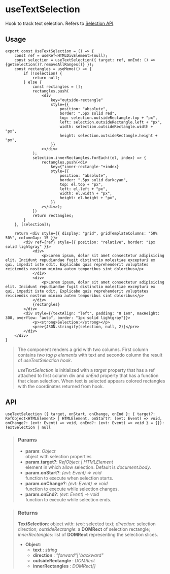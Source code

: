 # useTextSelection
Hook to track text selection. Refers to [Selection API](https://developer.mozilla.org/en-US/docs/Web/API/Selection).

## Usage

```tsx
export const UseTextSelection = () => {
	const ref = useRef<HTMLDivElement>(null);
	const selection = useTextSelection({ target: ref, onEnd: () => {getSelection()?.removeAllRanges()} });
	const rectangles = useMemo(() => {
		if (!selection) {
			return null;
		} else {
			const rectangles = [];
			rectangles.push(
				<div
					key="outside-rectangle"
					style={{
						position: "absolute",
						border: ".5px solid red",
						top: selection.outsideRectangle.top + "px",
						left: selection.outsideRectangle.left + "px",
						width: selection.outsideRectangle.width + "px",
						height: selection.outsideRectangle.height + "px",
					}}
				></div>
			);
			selection.innerRectangles.forEach((el, index) => {
				rectangles.push(<div
					key={"inner-rectangle-"+index}
					style={{
						position: "absolute",
						border: ".5px solid darkcyan",
						top: el.top + "px",
						left: el.left + "px",
						width: el.width + "px",
						height: el.height + "px",
					}}
				></div>);
			})
			return rectangles;
		}
	}, [selection]);

	return <div style={{ display: "grid", gridTemplateColumns: "50% 50%", columnGap: 15 }}>
		<div ref={ref} style={{ position: "relative", border: "1px solid lightgray" }}>
			<div>
				<p>Lorem ipsum, dolor sit amet consectetur adipisicing elit. Incidunt repudiandae fugit distinctio molestiae excepturi ex qui, impedit iste odit. Explicabo quis reprehenderit voluptates reiciendis nostrum minima autem temporibus sint doloribus</p>
			</div>
			<div>
				<p>Lorem ipsum, dolor sit amet consectetur adipisicing elit. Incidunt repudiandae fugit distinctio molestiae excepturi ex qui, impedit iste odit. Explicabo quis reprehenderit voluptates reiciendis nostrum minima autem temporibus sint doloribus</p>
			</div>
			{rectangles}
		</div>
		<div style={{textAlign: "left", padding: "0 1em", maxHeight: 300, overflow: "auto", border: "1px solid lightgray"}}>
			<p><strong>Selection:</strong></p>
			<pre>{JSON.stringify(selection, null, 2)}</pre>
		</div>
	</div>
}
```

> The component renders a grid with two columns. First column contains _two tag p elements_ with text and secondo column the result of _useTextSelection hook_.
> 
> _useTextSelection_ is initialized with a _target_ property that has a ref attached to first column div and _onEnd_ property that has a function that clean selection. When text is selected appears colored rectangles with the coordinates returned from hook.


## API

```tsx
useTextSelection ({ target, onStart, onChange, onEnd }: { target?: RefObject<HTMLElement> | HTMLElement, onStart?: (evt: Event) => void, onChange?: (evt: Event) => void, onEnd?: (evt: Event) => void } = {}): TextSelection | null 
```

> ### Params
>
> - __param__: _Object_  
object with selection properties
> - __param.target?__: _RefObject<HTMLElement> | HTMLElement_  
element in which allow selection. Default is _document.body_.
> - __param.onStart?__: _(evt: Event) => void_  
function to execute when selection starts.
> - __param.onChange?__: _(evt: Event) => void_  
function to execute while selection changes.
> - __param.onEnd?__: _(evt: Event) => void_  
function to execute while selection ends.
>

> ### Returns
>
> __TextSelection__: object with: _text_: selected text; _direction_: selection direction; _outsideRectangle_: a __DOMRect__ of selection rectangle; _innerRectangles_: list of __DOMRect__ representing the selection slices.
> - __Object__:  
>     - __text__ : _string_  
>     - __direction__ : _"forward"|"backward"_  
>     - __outsideRectangle__ : _DOMRect_  
>     - __innerRectangles__ : _DOMRect[]_  
>